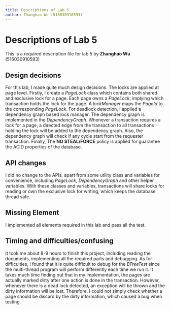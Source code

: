 ```yaml
---
title: Descriptions of Lab 5
author: Zhanghao Wu (516030910593)
---
```

# Descriptions of Lab 5
This is a required description file for lab 5 by **Zhanghao Wu** (516030910593)

## Design decisions
For this lab, I made quite much design decisions. The locks are applied at page level.
Firstly, I create a *PageLock* class which contains both shared and exclusive lock for a page. Each page owns a *PageLock*, implying which transaction holds the lock for the page. A *lockManager* maps the *PageId* to the corresponding *PageLock*. 
For deadlock detection, I applied a dependency graph based lock manager. The dependency graph is implemented in the *DependencyGraph*. Whenever a transaction requires a lock for a page, a directed edge from the transaction to all transactions holding the lock will be added to the dependency graph. Also, the dependency graph will check if any cycle start from the requester transaction.
Finally, The **NO STEAL/FORCE** policy is applied for guarantee the ACID properties of the database.

## API changes
I did no change to the APIs, apart from some utility class and variables for convenience, including *PageLock*, *DependencyGraph* and other helper variables. With these classes and variables, transactions will share locks for reading or own the exclusive lock for writing, which keeps the database thread safe.

## Missing Element
I implemented all elements required in this lab and pass all the test.

## Timing and difficulties/confusing
It took me about 8-9 hours to finish this project, including reading the documents, implementing all the required parts and debugging. As for difficulties, I found that it is quite difficult to debug for the *BTreeTest* since the multi-thread program will perform differently each time we run it. It takes much time finding out that in my implementation, the pages are actually marked dirty after one action is done in the transaction. However, whenever there is a dead lock detected, an exception will be thrown and the dirty information will be lost. Therefore, I could not simply check whether a page should be discard by the dirty information, which caused a bug when testing.